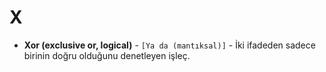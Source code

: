 # **X**

* **Xor (exclusive or, logical)** - `[Ya da (mantıksal)]` - İki ifadeden sadece birinin doğru olduğunu denetleyen işleç.

